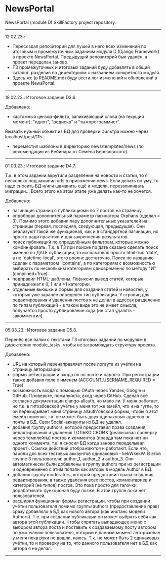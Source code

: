 # NewsPortal
NewsPortal (module D) SkillFactory project repository.

---

12.02.23.:
- Пересоздал репозиторий для пушей в него всех изменений по итоговым и промежуточным
заданиям модуля D (Django Framework) в проекте NewsPortal.
Предыдущий репозиторий был удалён, а проект переделан заново.
- ТЗ промежуточных и итоговых заданий буду добавлять в общий каталог, разделив по директориям
с названием конкретного модуля.
- Здесь же (в README.md) буду вести лог изменений и обновлений в проекте NewsPortal.

---

18.02.23.:
Итоговое задание D3.6.

Добавлено:
- кастомный цензор-фильтр, запикивающий слова (на текущий момент): "идиот", "редиска" и "тыжпрограммист".

Вызвать нужный объект из БД для проверки фильтра можно через:
localhost/post/115

- переместил шаблоны в директорию news/templates/news (по рекомендации из Вебинара от Семёна Березовского).

---

01.03.23.:
Итоговое задание D4.7.

Т.к. в этом задании вкрутили разделение на новости и статьи, то я несколько подшаманил urls в приложении news.
Если делать по уму, то надо сносить БД и/или шаманить ещё и модели, перезапиливать миграции... Всего этого
на этом этапе уже делать как-то не хочется.

Добавлено:
- пагинация страниц с публикациями по 7 постов на страницу.
- опробовал дополнительный параметр пагинатора Orphans (сделал = 3).
Помимо этого добавил пару дополнительных указателей на страницы (первая, последняя, следующая, предыдущая).
Они реализуют такой же функционал, как и в стандартной пагинации, но просто ради практики и для закрепления
результатов.
- поиск публикаций по определённым фильтрам, которые можно комбинировать. Т.к. в ТЗ при поиске по дате сказано
сделать поиск именно по ДАТЕ публикации, то использовал просто html-тип 'date', а не 'datetime-local', этого
вполне достаточно. Поиск по названию сделан с параметром 'icontains', а по категориям с возможностью выбирать
по нескольким категориям одновременно по методу "И" (conjoined=True).
- подправил HTML-шаблоны. Пофиксил вывод статей, которые принадлежат к 0, 1 или >1 категории.
- отдельные вьюшки и формы для создания статей и новостей, у которых уже заранее определён тип публикации. У страниц
для редактирования и удаления постов я не делал в адресах разделение по типам публикаций - в таком виде это не имеет
смысла, получается просто дублирование кода (не стал удалять - закомментил).

---

05.03.23.:
Итоговое задание D5.8.

Перенёс все папки с текстами ТЗ итоговых заданий по модулям в директорию module_tasks, чтобы не загромождать
структуру проекта.

Добавлено:
- URL на который перенаправляет после логаута из учётки на страницу авторизации.
- формы регистрации и входа по эл.почте и паролю. При регистрации также добавил поле с именем
(ACCOUNT_USERNAME_REQUIRED = True)
- возможность входа с помощью OAuth через Yandex, Google и GitHub.
Проверьте, пожалуйста, вход через GitHub. Сделал всё согласно документации django-allauth, но мало ли. У меня работает,
но т.к. в гитхабовской учётке у меня тот же емейл, что и на гугле, то он перекидывает меня страницу allauth'овской
формы, чтобы я этот емейл поменял, т.к. не может быть двух одинаковых адресов эл. почты в БД. Свои Social-аккаунты
из БД не удалял.
- добавил группу authors, которой предоставил права создания, редактирования и удаления ТОЛЬКО СВОИХ (реализовал проверку
через темплейты) постов и комментов (правда там пока нет ни одного коммента, т.к. я сносил БД когда заново переделывал
проект). Ссылки действий отображаются и работают. Если что, пароли для всех тестовых аккаунтов одинаковый - kekWkekW.
В этой группе 3 пользователя: author_1, author_2 и author_3. Они автоматически были добавлены в группу authors
при их регистрации и одновременно с этим попали как авторы в модель Author в БД.
- добавил группу moderators, которой предоставил права создания, редактирования, а также удаления всех постов,
комментариев и категорий (не типов) постов. Это пока просто для галочки, дорабатывать функционал буду позже.
В этой группе пока нет пользователей.
- расширил функционал формы регистрации, чтобы при создании учётки пользователя помимо группы authors (предоставление
прав) сразу добавляло в БД как нового автора (как инстанс модели Authors). Т.е. при создании публикации он может
выбрать себя как автора этой публикации. Чтобы спрятать выпадающее меню с выбором автора поста и поставить к
создаваемому посту автором по умолчанию пользователя, который в данный момент авторизован у меня пока руки не
дошли, каюсь. Т.к. не может быть 2 одинаковых учётки, то и проверку на то, что данного пользователя нет
в БД как автора я не делал.

---
